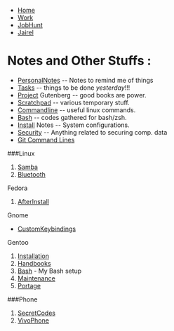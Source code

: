 * [Home](Home.md)
* [Work](Work.md)
* [JobHunt](JobHunt.md)
* [Jairel](JairelTasks.md)

# Notes and Other Stuffs :
* [PersonalNotes](PersonalNotes.md) -- Notes to remind me of things
* [Tasks](Tasks) -- things to be done _yesterday_!!!
* [Project]([[Project]]) Gutenberg -- good books are power.
* [Scratchpad](Scratchpad) -- various temporary stuff.
* [Commandline](Commandline) -- useful linux commands.
* [Bash](Bash) -- codes gathered for bash/zsh.
* [Install](Install) Notes -- System configurations.
* [Security](Security) -- Anything related to securing comp. data
* [Git Command Lines](GitCommandLines)

###Linux
1. [Samba](Samba.md)
2. [Bluetooth](Bluetooth.md)

Fedora
1. [AfterInstall](AfterInstall.md)

Gnome
* [CustomKeybindings](CustomKeybindings.md)

Gentoo
1. [Installation](Installation)
2. [Handbooks](Handbooks)
3. [Bash](Bash) - My Bash setup
4. [Maintenance]([[Maintenance]])
5. [Portage](Portage)


###Phone
1. [SecretCodes](SecretCodes.md)
2. [VivoPhone](VivoPhone.md)

